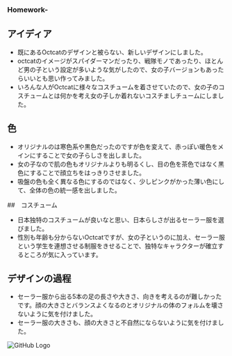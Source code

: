 ### Homework-

## アイディア
* 既にあるOctcatのデザインと被らない、新しいデザインにしました。
* octcatのイメージがスパイダーマンだったり、戦隊モノであったり、ほとんど男の子という設定が多いような気がしたので、女の子バージョンもあったらいいとも思い作ってみました。
* いろんな人がOctcatに様々なコスチュームを着させていたので、女の子のコスチュームとは何かを考え女の子しか着れないコスチましチュームにしました。

## 色
* オリジナルのは寒色系や黒色だったのですが色を変えて、赤っぽい暖色をメインにすることで女の子らしさを出しました。
* 女の子なので肌の色もオリジナルよりも明るくし、目の色を茶色ではなく黒色にすることで顔立ちをはっきりさせました。
* 吸盤の色も全く異なる色にするのではなく、少しピンクがかった薄い色にして、全体の色の統一感を出しました。

##　コスチューム
* 日本独特のコスチュームが良いなと思い、日本らしさが出るセーラー服を選びました。
* 性別も年齢も分からないOctcatですが、女の子というのに加え、セーラー服という学生を連想させる制服をきせることで、独特なキャラクターが確立するところが気に入っています。

## デザインの過程
* セーラー服から出る5本の足の長さや大きさ、向きを考えるのが難しかったです。顔の大きさとバランスよくなるのとオリジナルの体のフォルムを壊さないように気を付けました。
* セーラー服の大きさも、顔の大きさと不自然にならないように気を付けました。


![GitHub Logo](https://github.com/Ayaaatin/Octcat-/blob/master/%E7%A9%BA%E9%96%93%E6%83%85%E5%A0%B1.png)
